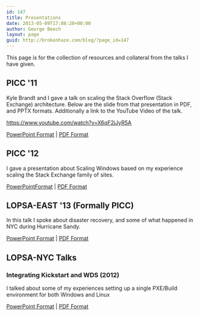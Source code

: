 ```yaml
---
id: 147
title: Presentations
date: 2013-05-09T17:08:20+00:00
author: George Beech
layout: page
guid: http://brokenhaze.com/blog/?page_id=147
---
```

This page is for the collection of resources and collateral from the talks I have given.

<h2>PICC '11</h2>
Kyle Brandt and I gave a talk on scaling the Stack Overflow (Stack Exchange) architecture. Below are the slide from that presentation in PDF, and PPTX formats. Additionally a link to the YouTube Video of the talk.

https://www.youtube.com/watch?v=X6qF2jJyR5A

<a href="http://brokenhaze.com/blog/wp-content/uploads/2013/05/PICC-2011.pptx">PowerPoint Format</a> |
<a href="http://brokenhaze.com/blog/wp-content/uploads/2013/05/PICC-2011.pdf">PDF Format</a>

<h2> PICC '12</h2>
I gave a presentation about Scaling Windows based on my experience scaling the Stack Exchange family of sites.

<a href="http://brokenhaze.com/blog/wp-content/uploads/2013/05/Scaling-Windows-Stack-Exchange-2012.pptx">PowerPointFormat</a> |
<a href="http://brokenhaze.com/blog/wp-content/uploads/2013/05/Scaling-Windows-Stack-Exchange-2012.pdf">PDF Format</a>

<h2> LOPSA-EAST '13 (Formally PICC) </h2>
In this talk I spoke about disaster recovery, and some of what happened in NYC during Hurricane Sandy.

<a href="http://brokenhaze.com/blog/wp-content/uploads/2013/05/2013-Preso.ppt">PowerPoint Format</a> |
<a href="http://brokenhaze.com/blog/wp-content/uploads/2013/05/2013-Preso.pdf">PDF Format</a>


<h2> LOPSA-NYC Talks </h2>
<h3> Integrating Kickstart and WDS (2012)</h3>
I talked about some of my experiences setting up a single PXE/Build environment for both Windows and Linux

<a href="http://brokenhaze.com/blog/wp-content/uploads/2013/05/Integrating-Kickstart-and-Windows-Deployment-Services.pptx">PowerPoint Format</a> |
<a href="http://brokenhaze.com/blog/wp-content/uploads/2013/05/Integrating-Kickstart-and-Windows-Deployment-Services.pdf">PDF Format</a>




